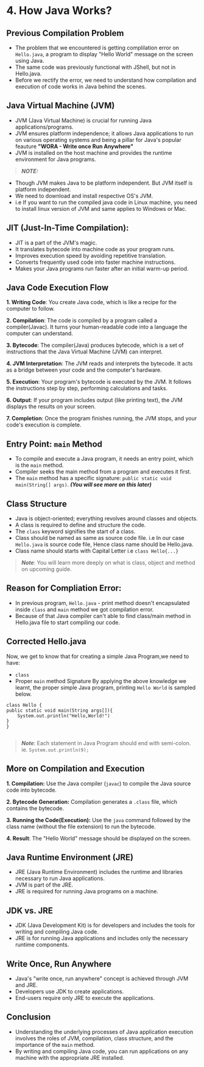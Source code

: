 # 4. How Java Works?

## Previous Compilation Problem

- The problem that we encountered is getting complilation error on  `Hello.java`, a  program to display "Hello World" message on the screen using Java. 
- The same code was previously functional with JShell, but not in Hello.java. 
- Before we rectify the error, we need to understand how  compilation and execution of code works in Java behind the scenes.

## Java Virtual Machine (JVM)

- JVM (Java Virtual Machine) is crucial for running Java applications/programs.
- JVM ensures platform independence; it allows Java applications to run on various operating systems and being a pillar for Java's popular feauture **"WORA - Write once Run Anywhere"**
- JVM is installed on the host machine and provides the runtime environment for Java programs.
> **_NOTE:_**  
- Though JVM makes Java to be platform independent. But JVM itself is platform independent. 
- We need to download and install respective OS's JVM.
-  i.e If you want to run the compiled java code in Linux machine, you need to install linux version of JVM and same applies to Windows or Mac.

## JIT (Just-In-Time Compilation):

- JIT is a part of the JVM's magic.
- It translates bytecode into machine code as your program runs.
- Improves execution speed by avoiding repetitive translation.
- Converts frequently used code into faster machine instructions.
- Makes your Java programs run faster after an initial warm-up period.

## Java Code Execution Flow

**1. Writing Code**: You create Java code, which is like a recipe for the computer to follow.

**2. Compilation**: The code is compiled by a program called a compiler(Javac). It turns your human-readable code into a language the computer can understand.

**3. Bytecode**: The compiler(Java) produces bytecode, which is a set of instructions that the Java Virtual Machine (JVM) can interpret.

**4. JVM Interpretation**: The JVM reads and interprets the bytecode. It acts as a bridge between your code and the computer's hardware.

**5. Execution**: Your program's bytecode is executed by the JVM. It follows the instructions step by step, performing calculations and tasks.

**6. Output**: If your program includes output (like printing text), the JVM displays the results on your screen.

**7. Completion**: Once the program finishes running, the JVM stops, and your code's execution is complete.


## Entry Point: `main` Method

- To compile and execute a Java program, it needs an entry point, which is the `main` method.
- Compiler seeks the main method from a program and executes it first.
- The `main` method has a specific signature: `public static void main(String[] args)`. ***(You will see more on this later)***

## Class Structure

- Java is object-oriented; everything revolves around classes and objects.
- A class is required to define and structure the code.
- The `class` keyword signifies the start of a class.
- Class should be named as same as source code file. i.e In our case `Hello.java` is  source code file, Hence class name should be Hello.java.
- Class name should starts with Capital Letter i.e `class Hello{...}`
> **_Note_**: You will learn more deeply on what is class, object and method  on upcoming guide.

## Reason for Compliation Error:

- In previous program, `Hello.java` -  print method doesn't encapsulated inside `class` and `main` method we got compilation error. 
- Because of that Java compiler can't able to find class/main method in Hello.java file to start compiling our code.

## Corrected Hello.java

Now, we get to know that for creating a simple Java Program,we need to have:
- `class`
- Proper `main` method Signature
By applying the above  knowledge we learnt, the proper simple Java program, printing `Hello World` is sampled below.

```
class Hello {
public static void main(String args[]){
    System.out.println("Hello,World!")
}
}


```
> **_Note_**: Each statement in Java Program should end with semi-colon. ie. `System.out.println(9);`

## More on Compilation and Execution 

**1. Compilation:** Use the Java compiler (`javac`) to compile the Java source code into bytecode.

**2. Bytecode Generation:** Compilation generates a `.class` file, which contains the bytecode.

**3. Running the Code(Execution):** Use the `java` command followed by the class name (without the file extension) to run the bytecode.

**4. Result**: The "Hello World" message should be displayed on the screen.

## Java Runtime Environment (JRE)

- JRE (Java Runtime Environment) includes the runtime and libraries necessary to run Java applications.
- JVM is part of the JRE.
- JRE is required for running Java programs on a machine.

## JDK vs. JRE

- JDK (Java Development Kit) is for developers and includes the tools for writing and compiling Java code.
- JRE is for running Java applications and includes only the necessary runtime components.

## Write Once, Run Anywhere
- Java's "write once, run anywhere" concept is achieved through JVM and JRE.
- Developers use JDK to create applications.
- End-users require only JRE to execute the applications.

## Conclusion

- Understanding the underlying processes of Java application execution involves the roles of JVM, compilation, class structure, and the importance of the `main` method.
- By writing and compiling Java code, you can run applications on any machine with the appropriate JRE installed.
